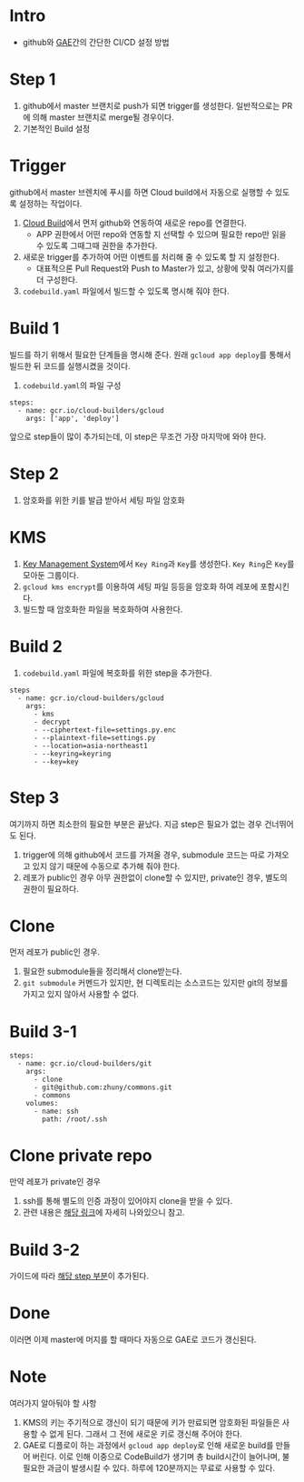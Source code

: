 # Intro
* github와 [GAE](https://console.cloud.google.com/appengine)간의 간단한 CI/CD 설정 방법

# Step 1
1. github에서 master 브랜치로 push가 되면 trigger를 생성한다. 일반적으로는 PR에 의해 master 브랜치로 merge될 경우이다.
1. 기본적인 Build 설정

# Trigger
github에서 master 브렌치에 푸시를 하면 Cloud build에서 자동으로 실행할 수 있도록 설정하는 작업이다.
1. [Cloud Build](https://console.cloud.google.com/cloud-build/triggers)에서 먼저 github와 연동하여 새로운 repo를 연결한다.
    * APP 권한에서 어떤 repo와 연동할 지 선택할 수 있으며 필요한 repo만 읽을 수 있도록 그때그때 권한을 추가한다.
1. 새로운 trigger를 추가하여 어떤 이벤트를 처리해 줄 수 있도록 할 지 설정한다.
    * 대표적으론 Pull Request와 Push to Master가 있고, 상황에 맞춰 여러가지를 더 구성한다.
1. `codebuild.yaml` 파일에서 빌드할 수 있도록 명시해 줘야 한다.

# Build 1
빌드를 하기 위해서 필요한 단계들을 명시해 준다. 원래 `gcloud app deploy`를 통해서 빌드한 뒤 코드를 실행시켰을 것이다.
1. `codebuild.yaml`의 파일 구성
```
steps:
  - name: gcr.io/cloud-builders/gcloud
    args: ['app', 'deploy']
```
앞으로 step들이 많이 추가되는데, 이 step은 무조건 가장 마지막에 와야 한다.

# Step 2
1. 암호화를 위한 키를 발급 받아서 세팅 파일 암호화

# KMS
1. [Key Management System](https://console.cloud.google.com/security/kms)에서 `Key Ring`과 `Key`를 생성한다. `Key Ring`은 `Key`를 모아둔 그룹이다.
1. `gcloud kms encrypt`를 이용하여 세팅 파일 등등을 암호화 하여 레포에 포함시킨다.
1. 빌드할 때 암호화한 파일을 복호화하여 사용한다.

# Build 2
1. `codebuild.yaml` 파일에 복호화를 위한 step을 추가한다.
```
steps
  - name: gcr.io/cloud-builders/gcloud
    args:
      - kms
      - decrypt
      - --ciphertext-file=settings.py.enc
      - --plaintext-file=settings.py
      - --location=asia-northeast1
      - --keyring=keyring
      - --key=key
```

# Step 3
여기까지 하면 최소한의 필요한 부분은 끝났다. 지금 step은 필요가 없는 경우 건너뛰어도 된다.
1. trigger에 의해 github에서 코드를 가져올 경우, submodule 코드는 따로 가져오고 있지 않기 때문에 수동으로 추가해 줘야 한다.
1. 레포가 public인 경우 아무 권한없이 clone할 수 있지만, private인 경우, 별도의 권한이 필요하다.

# Clone
먼저 레포가 public인 경우.
1. 필요한 submodule들을 정리해서 clone받는다. 
1. `git submodule` 커멘드가 있지만, 현 디렉토리는 소스코드는 있지만 git의 정보를 가지고 있지 않아서 사용할 수 없다.

# Build 3-1
```
steps:
  - name: gcr.io/cloud-builders/git
    args:
      - clone
      - git@github.com:zhuny/commons.git
      - commons
    volumes:
      - name: ssh
        path: /root/.ssh
```

# Clone private repo
만약 레포가 private인 경우
1. ssh를 통해 별도의 인증 과정이 있어야지 clone을 받을 수 있다.
1. 관련 내용은 [해당 링크](https://cloud.google.com/cloud-build/docs/access-private-github-repos)에 자세히 나와있으니 참고.

# Build 3-2
가이드에 따라 [해당 step 부분](https://cloud.google.com/cloud-build/docs/access-private-github-repos#prepare_the_build)이 추가된다.

# Done
이러면 이제 master에 머지를 할 때마다 자동으로 GAE로 코드가 갱신된다.

# Note
여러가지 알아둬야 할 사항
1. KMS의 키는 주기적으로 갱신이 되기 때문에 키가 만료되면 암호화된 파일들은 사용할 수 없게 된다. 그래서 그 전에 새로운 키로 갱신해 주어야 한다.
1. GAE로 디플로이 하는 과정에서 `gcloud app deploy`로 인해 새로운 build를 만들어 버린다. 이로 인해 이중으로 CodeBuild가 생기며 총 build시간이 늘어나며, 불필요한 과금이 발생시킬 수 있다. 하루에 120분까지는 무료로 사용할 수 있다.
